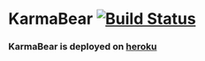 # KarmaBear [![Build Status](https://travis-ci.org/sleiken/karma-bear.svg?branch=development)](https://travis-ci.org/sleiken/karma-bear)

### KarmaBear is deployed on [heroku](https://karma-bear.herokuapp.com)

